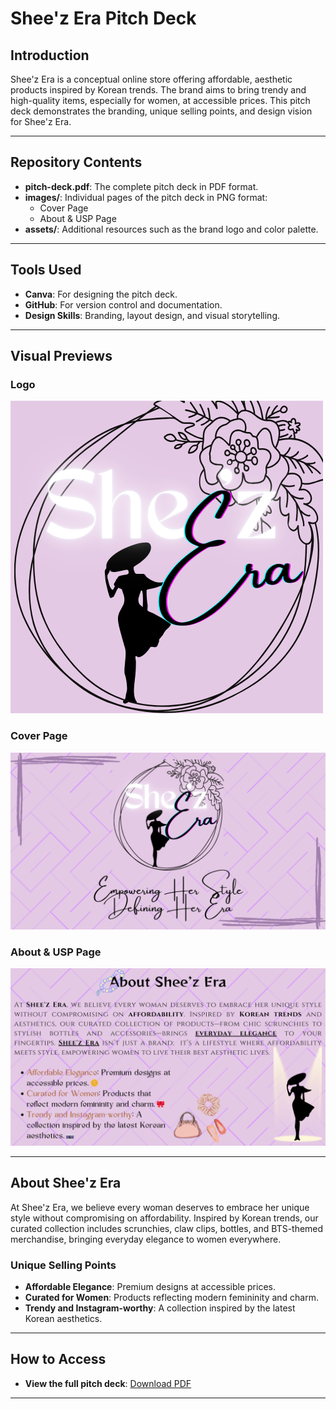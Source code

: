 # Shee'z Era Pitch Deck

## Introduction
Shee'z Era is a conceptual online store offering affordable, aesthetic products inspired by Korean trends. The brand aims to bring trendy and high-quality items, especially for women, at accessible prices. This pitch deck demonstrates the branding, unique selling points, and design vision for Shee'z Era.

---

## Repository Contents
- **pitch-deck.pdf**: The complete pitch deck in PDF format.
- **images/**: Individual pages of the pitch deck in PNG format:
  - Cover Page
  - About & USP Page
- **assets/**: Additional resources such as the brand logo and color palette.

---

## Tools Used
- **Canva**: For designing the pitch deck.
- **GitHub**: For version control and documentation.
- **Design Skills**: Branding, layout design, and visual storytelling.

---

## Visual Previews

### Logo
![Logo](Logo.png)

### Cover Page
![Cover Page](https://github.com/pushpita02/Shee-z-Era-Pitch-Deck/blob/main/Screenshot%202024-12-03%20093743.png)

### About & USP Page
![About & USP Page](https://github.com/pushpita02/Shee-z-Era-Pitch-Deck/blob/main/Screenshot%202024-12-03%20093716.png)

---

## About Shee'z Era
At Shee'z Era, we believe every woman deserves to embrace her unique style without compromising on affordability. Inspired by Korean trends, our curated collection includes scrunchies, claw clips, bottles, and BTS-themed merchandise, bringing everyday elegance to women everywhere.

### Unique Selling Points
- **Affordable Elegance**: Premium designs at accessible prices.
- **Curated for Women**: Products reflecting modern femininity and charm.
- **Trendy and Instagram-worthy**: A collection inspired by the latest Korean aesthetics.

---

## How to Access
- **View the full pitch deck**: [Download PDF](pitch-deck.pdf)

---
